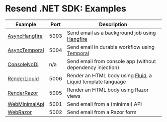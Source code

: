 ﻿Resend .NET SDK: Examples
==========================================================================

| Example  | Port | Description
|----------|------|-------------------------------------------------------
| [AsyncHangfire](https://github.com/resend/resend-dotnet/tree/master/examples/AsyncHangfire) | 5003 | Send email as a background job using [Hangfire](https://www.hangfire.io/)
| [AsyncTemporal](https://github.com/resend/resend-dotnet/tree/master/examples/AsyncTemporal) | 5004 | Send email in durable workflow using [Temporal](https://temporal.io/)
| [ConsoleNoDi](https://github.com/resend/resend-dotnet/tree/master/examples/ConsoleNoDi)     | n/a  | Send email from console app (without dependency injection)
| [RenderLiquid](https://github.com/resend/resend-dotnet/tree/master/examples/RenderLiquid)   | 5006 | Render an HTML body using [Fluid](https://github.com/sebastienros/fluid), a [Liquid](https://shopify.github.io/liquid/) template language
| [RenderRazor](https://github.com/resend/resend-dotnet/tree/master/examples/RenderRazor)     | 5005 | Render an HTML body using Razor views
| [WebMinimalApi](https://github.com/resend/resend-dotnet/tree/master/examples/WebMinimalApi) | 5001 | Send email from a (minimal) API
| [WebRazor](https://github.com/resend/resend-dotnet/tree/master/examples/WebRazor)           | 5002 | Send email from a Razor form
